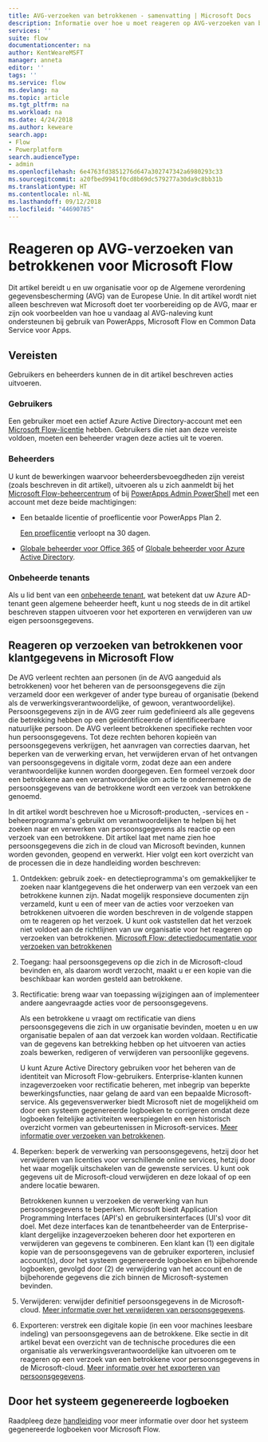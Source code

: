 ```yaml
---
title: AVG-verzoeken van betrokkenen - samenvatting | Microsoft Docs
description: Informatie over hoe u moet reageren op AVG-verzoeken van betrokkenen voor Microsoft Flow.
services: ''
suite: flow
documentationcenter: na
author: KentWeareMSFT
manager: anneta
editor: ''
tags: ''
ms.service: flow
ms.devlang: na
ms.topic: article
ms.tgt_pltfrm: na
ms.workload: na
ms.date: 4/24/2018
ms.author: keweare
search.app:
- Flow
- Powerplatform
search.audienceType:
- admin
ms.openlocfilehash: 6e4763fd3851276d647a302747342a6980293c33
ms.sourcegitcommit: a20fbed9941f0cd8b69dc579277a30da9c8bb31b
ms.translationtype: HT
ms.contentlocale: nl-NL
ms.lasthandoff: 09/12/2018
ms.locfileid: "44690785"
---
```

# <a name="responding-to-gdpr-data-subject-requests-for-microsoft-flow"></a>Reageren op AVG-verzoeken van betrokkenen voor Microsoft Flow

Dit artikel bereidt u en uw organisatie voor op de Algemene verordening gegevensbescherming (AVG) van de Europese Unie. In dit artikel wordt niet alleen beschreven wat Microsoft doet ter voorbereiding op de AVG, maar er zijn ook voorbeelden van hoe u vandaag al AVG-naleving kunt ondersteunen bij gebruik van PowerApps, Microsoft Flow en Common Data Service voor Apps.

## <a name="prerequisites"></a>Vereisten

Gebruikers en beheerders kunnen de in dit artikel beschreven acties uitvoeren.

### <a name="users"></a>Gebruikers

Een gebruiker moet een actief Azure Active Directory-account met een [Microsoft Flow-licentie](https://preview.flow.microsoft.com/pricing/) hebben. Gebruikers die niet aan deze vereiste voldoen, moeten een beheerder vragen deze acties uit te voeren.

### <a name="administrators"></a>Beheerders

U kunt de bewerkingen waarvoor beheerdersbevoegdheden zijn vereist (zoals beschreven in dit artikel), uitvoeren als u zich aanmeldt bij het [Microsoft Flow-beheercentrum](https://admin.flow.microsoft.com/) of bij [PowerApps Admin PowerShell](https://go.microsoft.com/fwlink/?linkid=871804) met een account met deze beide machtigingen:

- Een betaalde licentie of proeflicentie voor PowerApps Plan 2.

    [Een proeflicentie](http://web.powerapps.com/trial) verloopt na 30 dagen.

- [Globale beheerder voor Office 365](https://support.office.com/article/assign-admin-roles-in-office-365-for-business-eac4d046-1afd-4f1a-85fc-8219c79e1504) of [Globale beheerder voor Azure Active Directory](https://docs.microsoft.com/azure/active-directory/active-directory-assign-admin-roles-azure-portal).

### <a name="unmanaged-tenants"></a>Onbeheerde tenants
Als u lid bent van een [onbeheerde tenant](https://docs.microsoft.com/azure/active-directory/domains-admin-takeover), wat betekent dat uw Azure AD-tenant geen algemene beheerder heeft, kunt u nog steeds de in dit artikel beschreven stappen uitvoeren voor het exporteren en verwijderen van uw eigen persoonsgegevens. 

## <a name="responding-to-dsrs-for-microsoft-flow-customer-data"></a>Reageren op verzoeken van betrokkenen voor klantgegevens in Microsoft Flow

De AVG verleent rechten aan personen (in de AVG aangeduid als betrokkenen) voor het beheren van de persoonsgegevens die zijn verzameld door een werkgever of ander type bureau of organisatie (bekend als de verwerkingsverantwoordelijke, of gewoon, verantwoordelijke). Persoonsgegevens zijn in de AVG zeer ruim gedefinieerd als alle gegevens die betrekking hebben op een geïdentificeerde of identificeerbare natuurlijke persoon. De AVG verleent betrokkenen specifieke rechten voor hun persoonsgegevens. Tot deze rechten behoren kopieën van persoonsgegevens verkrijgen, het aanvragen van correcties daarvan, het beperken van de verwerking ervan, het verwijderen ervan of het ontvangen van persoonsgegevens in digitale vorm, zodat deze aan een andere verantwoordelijke kunnen worden doorgegeven. Een formeel verzoek door een betrokkene aan een verantwoordelijke om actie te ondernemen op de persoonsgegevens van de betrokkene wordt een verzoek van betrokkene genoemd.

In dit artikel wordt beschreven hoe u Microsoft-producten, -services en -beheerprogramma's gebruikt om verantwoordelijken te helpen bij het zoeken naar en verwerken van persoonsgegevens als reactie op een verzoek van een betrokkene. Dit artikel laat met name zien hoe persoonsgegevens die zich in de cloud van Microsoft bevinden, kunnen worden gevonden, geopend en verwerkt. Hier volgt een kort overzicht van de processen die in deze handleiding worden beschreven:

1. Ontdekken: gebruik zoek- en detectieprogramma's om gemakkelijker te zoeken naar klantgegevens die het onderwerp van een verzoek van een betrokkene kunnen zijn. Nadat mogelijk responsieve documenten zijn verzameld, kunt u een of meer van de acties voor verzoeken van betrokkenen uitvoeren die worden beschreven in de volgende stappen om te reageren op het verzoek. U kunt ook vaststellen dat het verzoek niet voldoet aan de richtlijnen van uw organisatie voor het reageren op verzoeken van betrokkenen. [Microsoft Flow: detectiedocumentatie voor verzoeken van betrokkenen](gdpr-dsr-discovery.md)

1. Toegang: haal persoonsgegevens op die zich in de Microsoft-cloud bevinden en, als daarom wordt verzocht, maakt u er een kopie van die beschikbaar kan worden gesteld aan betrokkene.

1. Rectificatie: breng waar van toepassing wijzigingen aan of implementeer andere aangevraagde acties voor de persoonsgegevens.

    Als een betrokkene u vraagt om rectificatie van diens persoonsgegevens die zich in uw organisatie bevinden, moeten u en uw organisatie bepalen of aan dat verzoek kan worden voldaan.  Rectificatie van de gegevens kan betrekking hebben op het uitvoeren van acties zoals bewerken, redigeren of verwijderen van persoonlijke gegevens.

    U kunt Azure Active Directory gebruiken voor het beheren van de identiteit van Microsoft Flow-gebruikers. Enterprise-klanten kunnen inzageverzoeken voor rectificatie beheren, met inbegrip van beperkte bewerkingsfuncties, naar gelang de aard van een bepaalde Microsoft-service.  Als gegevensverwerker biedt Microsoft niet de mogelijkheid om door een systeem gegenereerde logboeken te corrigeren omdat deze logboeken feitelijke activiteiten weerspiegelen en een historisch overzicht vormen van gebeurtenissen in Microsoft-services.  [Meer informatie over verzoeken van betrokkenen](https://docs.microsoft.com/microsoft-365/compliance/gdpr-dsr-azure).

1. Beperken: beperk de verwerking van persoonsgegevens, hetzij door het verwijderen van licenties voor verschillende online services, hetzij door het waar mogelijk uitschakelen van de gewenste services. U kunt ook gegevens uit de Microsoft-cloud verwijderen en deze lokaal of op een andere locatie bewaren.

    Betrokkenen kunnen u verzoeken de verwerking van hun persoonsgegevens te beperken.  Microsoft biedt Application Programming Interfaces (API's) en gebruikersinterfaces (UI's) voor dit doel.  Met deze interfaces kan de tenantbeheerder van de Enterprise-klant dergelijke inzageverzoeken beheren door het exporteren en verwijderen van gegevens te combineren. Een klant kan (1) een digitale kopie van de persoonsgegevens van de gebruiker exporteren, inclusief account(s), door het systeem gegenereerde logboeken en bijbehorende logboeken, gevolgd door (2) de verwijdering van het account en de bijbehorende gegevens die zich binnen de Microsoft-systemen bevinden.

1. Verwijderen: verwijder definitief persoonsgegevens in de Microsoft-cloud. [Meer informatie over het verwijderen van persoonsgegevens](gdpr-dsr-delete.md).

1. Exporteren: verstrek een digitale kopie (in een voor machines leesbare indeling) van persoonsgegevens aan de betrokkene. Elke sectie in dit artikel bevat een overzicht van de technische procedures die een organisatie als verwerkingsverantwoordelijke kan uitvoeren om te reageren op een verzoek van een betrokkene voor persoonsgegevens in de Microsoft-cloud. [Meer informatie over het exporteren van persoonsgegevens](gdpr-dsr-export.md).

## <a name="system-generated-logs"></a>Door het systeem gegenereerde logboeken

Raadpleeg deze [handleiding](https://docs.microsoft.com/powerapps/administrator/powerapps-gdpr-dsr-guide-systemlogs) voor meer informatie over door het systeem gegenereerde logboeken voor Microsoft Flow.
